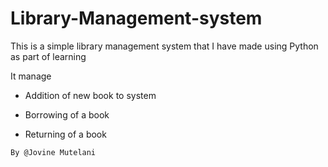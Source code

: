 # Library-Management-system

This is a simple library management system that 
I have made using Python as part of learning 

It manage 

  - Addition of new book to system 
  
  - Borrowing of a book 
  
  - Returning of a book 
  
  
  
  
  
  
  
  
  
  
 
  
  `By @Jovine Mutelani `
